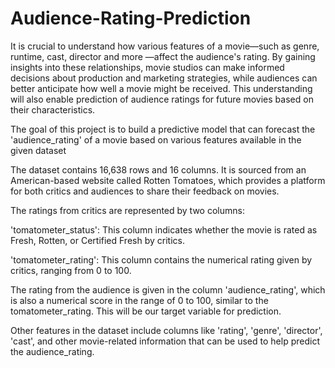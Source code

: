 # Audience-Rating-Prediction
It is crucial to understand how various features of a movie—such as genre, runtime, cast, director and more —affect the audience's rating. By gaining insights into these relationships, movie studios can make informed decisions about production and marketing strategies, while audiences can better anticipate how well a movie might be received. This understanding will also enable prediction of audience ratings for future movies based on their characteristics.

The goal of this project is to build a predictive model that can forecast the 'audience_rating' of a movie based on various features available in the given dataset

The dataset contains 16,638 rows and 16 columns. It is sourced from an American-based website called Rotten Tomatoes, which provides a platform for both critics and audiences to share their feedback on movies.

The ratings from critics are represented by two columns:

'tomatometer_status': This column indicates whether the movie is rated as Fresh, Rotten, or Certified Fresh by critics.

'tomatometer_rating': This column contains the numerical rating given by critics, ranging from 0 to 100.

The rating from the audience is given in the column 'audience_rating', which is also a numerical score in the range of 0 to 100, similar to the tomatometer_rating. This will be our target variable for prediction.

Other features in the dataset include columns like 'rating', 'genre', 'director', 'cast', and other movie-related information that can be used to help predict the audience_rating.
